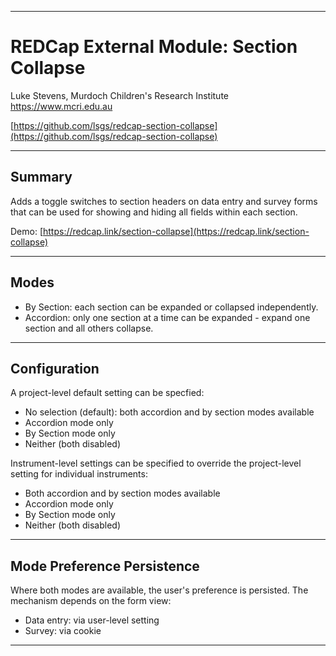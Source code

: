 ********************************************************************************
# REDCap External Module: Section Collapse

Luke Stevens, Murdoch Children's Research Institute https://www.mcri.edu.au

[https://github.com/lsgs/redcap-section-collapse](https://github.com/lsgs/redcap-section-collapse)
********************************************************************************
## Summary

Adds a toggle switches to section headers on data entry and survey forms that can be used for showing and hiding all fields within each section.

Demo: [https://redcap.link/section-collapse](https://redcap.link/section-collapse)

********************************************************************************
## Modes

* By Section: each section can be expanded or collapsed independently.
* Accordion: only one section at a time can be expanded - expand one section and all others collapse.

********************************************************************************
## Configuration

A project-level default setting can be specfied:
* No selection (default): both accordion and by section modes available
* Accordion mode only
* By Section mode only
* Neither (both disabled)

Instrument-level settings can be specified to override the project-level setting for individual instruments:
* Both accordion and by section modes available
* Accordion mode only
* By Section mode only
* Neither (both disabled)

********************************************************************************
## Mode Preference Persistence
Where both modes are available, the user's preference is persisted. The mechanism depends on the form view:
* Data entry: via user-level setting
* Survey: via cookie

********************************************************************************